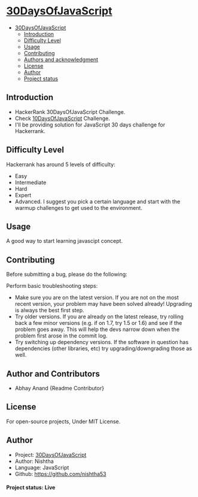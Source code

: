 # [30DaysOfJavaScript](https://www.hackerrank.com/domains/tutorials/30-days-of-code?filters%5Bstatus%5D%5B%5D=unsolved&badge_type=30-days-of-code)

- [30DaysOfJavaScript](#10daysofjavascript)
  - [Introduction](#introduction)
  - [Difficulty Level](#difficulty-level)
  - [Usage](#usage)
  - [Contributing](#contributing)
  - [Authors and acknowledgment](#authors-and-acknowledgment)
  - [License](#license)
  - [Author](#author)
  - [Project status](####project-status)

## Introduction

- HackerRank 30DaysOfJavaScript Challenge.
- Check [10DaysOfJavaScript](https://www.hackerrank.com/domains/tutorials/10-days-of-javascript) Challenge.
- I'll be providing solution for JavaScript 30 days challenge for Hackerrank.

## Difficulty Level

Hackerrank has around 5 levels of difficulty:

- Easy
- Intermediate
- Hard
- Expert
- Advanced.
I suggest you pick a certain language and start with the warmup challenges to get used to the environment.

## Usage

A good way to start learning javascipt concept.

## Contributing

Before submitting a bug, please do the following:

Perform basic troubleshooting steps:

- Make sure you are on the latest version. If you are not on the most recent version, your problem may have been solved already! Upgrading is always the best first step.
- Try older versions. If you are already on the latest release, try rolling back a few minor versions (e.g. if on 1.7, try 1.5 or 1.6) and see if the problem goes away. This will help the devs narrow down when the problem first arose in the commit log.
- Try switching up dependency versions. If the software in question has dependencies (other libraries, etc) try upgrading/downgrading those as well.

## Author and Contributors

- Abhay Anand {Readme Contributor}

## License

For open-source projects, Under MIT License.

## Author

- Project: [30DaysOfJavaScript](https://www.hackerrank.com/domains/tutorials/30-days-of-code?filters%5Bstatus%5D%5B%5D=unsolved&badge_type=30-days-of-code)
- Author: Nishtha
- Language: JavaScript
- Github: <https://github.com/nishtha53>

#### Project status: Live 
